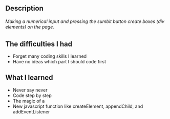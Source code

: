 ## Description

###### Making a numerical input and pressing the sumbit button create boxes (div elements) on the page.

## The difficulties I had

* Forget many coding skills I learned
* Have no ideas which part I should code first

## What I learned

* Never say never
* Code step by step
* The magic of a <div>
* New javascript function like createElement, appendChild, and addEventListener
